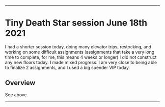 
***

# Tiny Death Star session June 18th 2021

I had a shorter session today, doing many elevator trips, restocking, and working on some difficult assignments (assignments that take a very long time to complete, for me, this means 4 weeks or longer) I did not construct any new floors today. I made mixed progress. I am very close to being able to finalize 2 assignments, and I used a big spender VIP today.

## Overview

See above.

***
